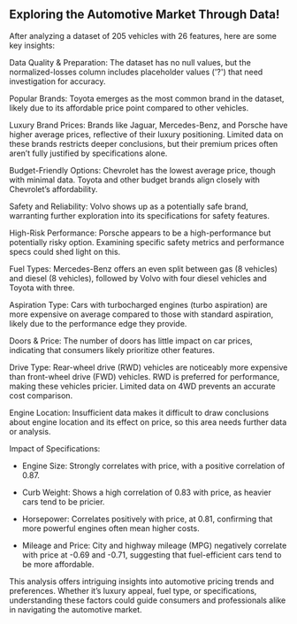 ## Exploring the Automotive Market Through Data!

After analyzing a dataset of 205 vehicles with 26 features, here are some key insights:

Data Quality & Preparation: The dataset has no null values, but the normalized-losses column includes placeholder values ('?') that need investigation for accuracy.

Popular Brands: Toyota emerges as the most common brand in the dataset, likely due to its affordable price point compared to other vehicles.

Luxury Brand Prices: Brands like Jaguar, Mercedes-Benz, and Porsche have higher average prices, reflective of their luxury positioning. Limited data on these brands restricts deeper conclusions, but their premium prices often aren’t fully justified by specifications alone.

Budget-Friendly Options: Chevrolet has the lowest average price, though with minimal data. Toyota and other budget brands align closely with Chevrolet’s affordability.

Safety and Reliability: Volvo shows up as a potentially safe brand, warranting further exploration into its specifications for safety features.

High-Risk Performance: Porsche appears to be a high-performance but potentially risky option. Examining specific safety metrics and performance specs could shed light on this.

Fuel Types: Mercedes-Benz offers an even split between gas (8 vehicles) and diesel (8 vehicles), followed by Volvo with four diesel vehicles and Toyota with three.

Aspiration Type: Cars with turbocharged engines (turbo aspiration) are more expensive on average compared to those with standard aspiration, likely due to the performance edge they provide.

Doors & Price: The number of doors has little impact on car prices, indicating that consumers likely prioritize other features.

Drive Type: Rear-wheel drive (RWD) vehicles are noticeably more expensive than front-wheel drive (FWD) vehicles. RWD is preferred for performance, making these vehicles pricier. Limited data on 4WD prevents an accurate cost comparison.

Engine Location: Insufficient data makes it difficult to draw conclusions about engine location and its effect on price, so this area needs further data or analysis.

Impact of Specifications:
* Engine Size: Strongly correlates with price, with a positive correlation of 0.87.

* Curb Weight: Shows a high correlation of 0.83 with price, as heavier cars tend to be pricier.

* Horsepower: Correlates positively with price, at 0.81, confirming that more powerful engines often mean higher costs.

* Mileage and Price: City and highway mileage (MPG) negatively correlate with price at -0.69 and -0.71, suggesting that fuel-efficient cars tend to be more affordable.

This analysis offers intriguing insights into automotive pricing trends and preferences. Whether it’s luxury appeal, fuel type, or specifications, understanding these factors could guide consumers and professionals alike in navigating the automotive market.

